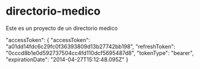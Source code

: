 directorio-medico
=================

Este es un proyecto de un directorio medico

"accessToken": {
    "accessToken": "a01dd14fdc6c29fc0f36393809d13b27742bb198",
    "refreshToken": "0cccd8b1e0d592737504cc4fd110dcf5695487d8",
    "tokenType": "bearer",
    "expirationDate": "2014-04-27T15:12:48.095Z"
}
